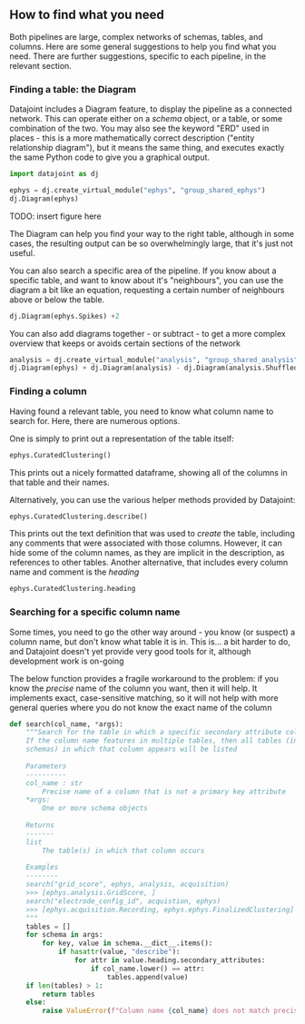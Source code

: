 ## How to find what you need

Both pipelines are large, complex networks of schemas, tables, and columns. Here are some general suggestions to help you find what you need. There are further suggestions, specific to each pipeline, in the relevant section.

### Finding a table: the Diagram

Datajoint includes a Diagram feature, to display the pipeline as a connected network. This can operate either on a _schema_ object, or a table, or some combination of the two. You may also see the keyword "ERD" used in places - this is a more mathematically correct description ("entity relationship diagram"), but it means the same thing, and executes exactly the same Python code to give you a graphical output. 

```python
import datajoint as dj

ephys = dj.create_virtual_module("ephys", "group_shared_ephys")
dj.Diagram(ephys)
```
TODO: insert figure here

The Diagram can help you find your way to the right table, although in some cases, the resulting output can be so overwhelmingly large, that it's just not useful.

You can also search a specific area of the pipeline. If you know about a specific table, and want to know about it's "neighbours", you can use the diagram a bit like an equation, requesting a certain number of neighbours above or below the table.

```python
dj.Diagram(ephys.Spikes) +2
```

You can also add diagrams together - or subtract - to get a more complex overview that keeps or avoids certain sections of the network

```python
analysis = dj.create_virtual_module("analysis", "group_shared_analysis")
dj.Diagram(ephys) + dj.Diagram(analysis) - dj.Diagram(analysis.ShuffledScores)
```

### Finding a column

Having found a relevant table, you need to know what column name to search for. Here, there are numerous options.

One is simply to print out a representation of the table itself:
```python
ephys.CuratedClustering()
```
This prints out a nicely formatted dataframe, showing all of the columns in that table and their names. 

Alternatively, you can use the various helper methods provided by Datajoint:
```python
ephys.CuratedClustering.describe()
```
This prints out the text definition that was used to _create_ the table, including any comments that were associated with those columns. However, it can hide some of the column names, as they are implicit in the description, as references to other tables. Another alternative, that includes every column name and comment is the _heading_
```python
ephys.CuratedClustering.heading
```


### Searching for a specific column name

Some times, you need to go the other way around - you know (or suspect) a column name, but don't know what table it is in. This is... a bit harder to do, and Datajoint doesn't yet provide very good tools for it, although development work is on-going

The below function provides a fragile workaround to the problem: if you know the _precise_ name of the column you want, then it will help. It implements exact, case-sensitive matching, so it will not help with more general queries where you do not know the exact name of the column

```python
def search(col_name, *args):
    """Search for the table in which a specific secondary attribute column appears
    If the column name features in multiple tables, then all tables (in the provided
    schemas) in which that column appears will be listed
    
    Parameters
    ----------
    col_name : str
        Precise name of a column that is not a primary key attribute
    *args:
        One or more schema objects
    
    Returns
    -------
    list
        The table(s) in which that column occurs
    
    Examples
    --------
    search("grid_score", ephys, analysis, acquisition)
    >>> [ephys.analysis.GridScore, ]
    search("electrode_config_id", acquistion, ephys)
    >>> [ephys.acquisition.Recording, ephys.ephys.FinalizedClustering]
    """
    tables = []
    for schema in args:
        for key, value in schema.__dict__.items():
            if hasattr(value, "describe"):
                for attr in value.heading.secondary_attributes:
                    if col_name.lower() == attr:
                        tables.append(value)
    if len(tables) > 1:
        return tables
    else:
        raise ValueError(f"Column name {col_name} does not match precisely in any table")
```